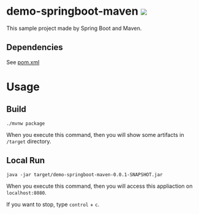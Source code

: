# demo-springboot-maven ![](https://github.com/Mizuki901/demo-springboot-maven/workflows/Java%20CI/badge.svg)

This sample project made by Spring Boot and Maven. 

## Dependencies

See [pom.xml](/pom.xml)

# Usage

## Build

```
./mvnw package
```

When you execute this command, then you will show some artifacts in `/target` directory.

## Local Run

```
java -jar target/demo-springboot-maven-0.0.1-SNAPSHOT.jar
```

When you execute this command, then you will access this appliaction on `localhost:8080`.

If you want to stop, type `control` + `c`.

